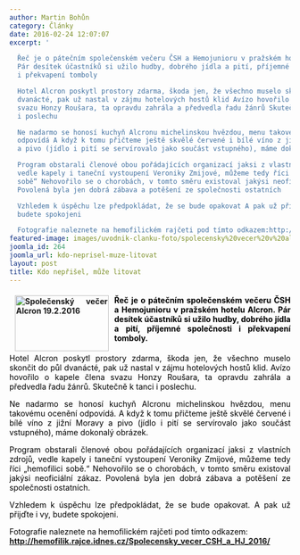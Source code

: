 ```yaml
---
author: Martin Bohůn
category: Články
date: 2016-02-24 12:07:07
excerpt: '

  Řeč je o pátečním společenském večeru ČSH a Hemojunioru v pražském hotelu Alcron
  Pár desítek účastníků si užilo hudby, dobrého jídla a pití, příjemné společnosti
  i překvapení tomboly

  Hotel Alcron poskytl prostory zdarma, škoda jen, že všechno muselo skončit do půl
  dvanácté, pak už nastal v zájmu hotelových hostů klid Avízo hovořilo o kapele člena
  svazu Honzy Roušara, ta opravdu zahrála a předvedla řadu žánrů Skutečně k tanci
  i poslechu

  Ne nadarmo se honosí kuchyň Alcronu michelinskou hvězdou, menu takovému ocenění
  odpovídá A když k tomu přičteme ještě skvělé červené i bílé víno z jižní Moravy
  a pivo (jídlo i pití se servírovalo jako součást vstupného), máme dokonalý obrázek

  Program obstarali členové obou pořádajících organizací jaksi z vlastních zdrojů,
  vedle kapely i taneční vystoupení Veroniky Zmijové, můžeme tedy říci „hemofilici
  sobě“ Nehovořilo se o chorobách, v tomto směru existoval jakýsi neoficiální zákaz
  Povolená byla jen dobrá zábava a potěšení ze společnosti ostatních

  Vzhledem k úspěchu lze předpokládat, že se bude opakovat A pak už přijďte i vy,
  budete spokojeni

  Fotografie naleznete na hemofilickém rajčeti pod tímto odkazem:http://hemofilikrajceidnescz/Spolecensky_vecer_CSH_a_HJ_2016/'
featured-image: images/uvodnik-clanku-foto/spolecensky%20vecer%20v%20alcronu.jpg
joomla_id: 264
joomla_url: kdo-neprisel-muze-litovat
layout: post
title: Kdo nepřišel, může litovat
---
```


<h4 style="text-align: justify;">
 <img border="0" height="100" src="{{ site.baseurl }}/images/uvodnik-clanku-foto/spolecensky%20vecer%20v%20alcronu.jpg" style="float: left; margin-right: 10px; margin-left: 10px;" title="Společenský večer Alcron 19.2.2016" width="168"/>
</h4>
<h4 style="text-align: justify;">
 <span style="color: #000000;">
  Řeč je o pátečním společenském večeru ČSH a Hemojunioru v pražském hotelu Alcron. Pár desítek účastníků si užilo hudby, dobrého jídla a pití, příjemné společnosti i překvapení tomboly.
 </span>
</h4>
<p style="text-align: justify;">
 <span style="color: #000000;">
  Hotel Alcron poskytl prostory zdarma, škoda jen, že všechno muselo skončit do půl dvanácté, pak už nastal v zájmu hotelových hostů klid. Avízo hovořilo o kapele člena svazu Honzy Roušara, ta opravdu zahrála a předvedla řadu žánrů. Skutečně k tanci i poslechu.
 </span>
</p>
<p style="text-align: justify;">
 <span style="color: #000000;">
  Ne nadarmo se honosí kuchyň Alcronu michelinskou hvězdou, menu takovému ocenění odpovídá. A když k tomu přičteme ještě skvělé červené i bílé víno z jižní Moravy a pivo (jídlo i pití se servírovalo jako součást vstupného), máme dokonalý obrázek.
 </span>
</p>
<p style="text-align: justify;">
 <span style="color: #000000;">
  Program obstarali členové obou pořádajících organizací jaksi z vlastních zdrojů, vedle kapely i taneční vystoupení Veroniky Zmijové, můžeme tedy říci „hemofilici sobě.“ Nehovořilo se o chorobách, v tomto směru existoval jakýsi neoficiální zákaz. Povolená byla jen dobrá zábava a potěšení ze společnosti ostatních.
 </span>
</p>
<p style="text-align: justify;">
 <span style="color: #000000;">
  Vzhledem k úspěchu lze předpokládat, že se bude opakovat. A pak už přijďte i vy, budete spokojeni.
 </span>
</p>
<p style="text-align: left;">
 <span style="color: #000000;">
  Fotografie naleznete na hemofilickém rajčeti pod tímto odkazem:
  <br/>
  <strong>
   <a href="http://hemofilik.rajce.idnes.cz/Spolecensky_vecer_CSH_a_HJ_2016/" target="_blank" title="Společenský večer 2016">
    http://hemofilik.rajce.idnes.cz/Spolecensky_vecer_CSH_a_HJ_2016/
   </a>
  </strong>
 </span>
</p>